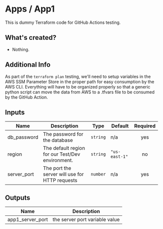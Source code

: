 # Apps / App1

This is dummy Terraform code for GitHub Actions testing.

## What's created?

* Nothing.

## Additional Info

As part of the `terraform plan` testing, we'll need to setup variables in the AWS SSM Parameter Store in the proper path for easy consumption by the AWS CLI. Everything will have to be organized properly so that a generic python script can move the data from AWS to a .tfvars file to be consumed by the GitHub Action.

## Inputs

| Name | Description | Type | Default | Required |
|------|-------------|------|---------|:--------:|
| db\_password | The password for the database | `string` | n/a | yes |
| region | The default region for our Test/Dev environment. | `string` | `"us-east-1"` | no |
| server\_port | The port the server will use for HTTP requests | `number` | n/a | yes |

## Outputs

| Name | Description |
|------|-------------|
| app1\_server\_port | the server port variable value |